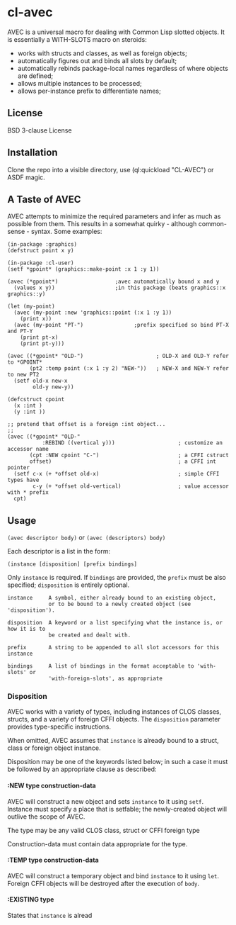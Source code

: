 # cl-avec

AVEC is a universal macro for dealing with Common Lisp slotted objects.  It is essentially a WITH-SLOTS macro on steroids:
* works with structs and classes, as well as foreign objects;
* automatically figures out and binds all slots by default;
* automatically rebinds package-local names regardless of where objects are defined;
* allows multiple instances to be processed;
* allows per-instance prefix to differentiate names;
	

## License

BSD 3-clause License

## Installation

Clone the repo into a visible directory, use (ql:quickload "CL-AVEC") or ASDF magic.

## A Taste of AVEC

AVEC attempts to minimize the required parameters and infer as much as possible from them.  This results in a somewhat quirky - although common-sense - syntax.  Some examples:

```
(in-package :graphics)
(defstruct point x y)

(in-package :cl-user)
(setf *gpoint* (graphics::make-point :x 1 :y 1))

(avec (*gpoint*)                  ;avec automatically bound x and y
  (values x y))                   ;in this package (beats graphics::x graphics::y)
  
(let (my-point)
  (avec (my-point :new 'graphics::point (:x 1 :y 1)) 
    (print x))
  (avec (my-point "PT-")                ;prefix specified so bind PT-X and PT-Y
    (print pt-x)
	(print pt-y)))
	
(avec ((*gpoint* "OLD-")                       ; OLD-X and OLD-Y refer to *GPOINT*
       (pt2 :temp point (:x 1 :y 2) "NEW-"))   ; NEW-X and NEW-Y refer to new PT2
  (setf old-x new-x
        old-y new-y))

(defcstruct cpoint
  (x :int )
  (y :int ))

;; pretend that offset is a foreign :int object...
;;
(avec ((*gpoint* "OLD-" 
           :REBIND ((vertical y)))                    ; customize an accessor name
       (cpt :NEW cpoint "C-")                         ; a CFFI cstruct
	   offset)                                        ; a CFFI int pointer
  (setf c-x (+ *offset old-x)                         ; simple CFFI types have
        c-y (+ *offset old-vertical)                  ; value accessor with * prefix
  cpt)
```

## Usage

`(avec descriptor body)` or `(avec (descriptors) body)` 

Each descriptor is a list in the form:

`(instance [disposition] [prefix bindings]`

Only `instance` is required.  If `bindings` are provided, the `prefix` must be also specified; `disposition` is entirely optional.
```
instance     A symbol, either already bound to an existing object,
             or to be bound to a newly created object (see 'disposition').

disposition  A keyword or a list specifying what the instance is, or how it is to
             be created and dealt with.
			 
prefix       A string to be appended to all slot accessors for this instance

bindings     A list of bindings in the format acceptable to 'with-slots' or 
             'with-foreign-slots', as appropriate
```

### Disposition

AVEC works with a variety of types, including instances of CLOS classes, structs, and a variety of foreign CFFI objects.  The `disposition` parameter provides type-specific instructions.

When omitted, AVEC assumes that `instance` is already bound to a struct, class or foreign object instance.  

Disposition may be one of the keywords listed below; in such a case it must be followed by an appropriate clause as described:

#### :NEW type construction-data

AVEC will construct a new object and sets `instance` to it using `setf`.  Instance must specify a place that is setfable; the newly-created object will outlive the scope of AVEC.

The type may be any valid CLOS class, struct or CFFI foreign type

Construction-data must contain data appropriate for the type.

#### :TEMP type construction-data

AVEC will construct a temporary object and bind `instance` to it using `let`.  Foreign CFFI objects will be destroyed after the execution of `body`.

#### :EXISTING type

States that `instance` is alread




			 


			 

			 
			 
